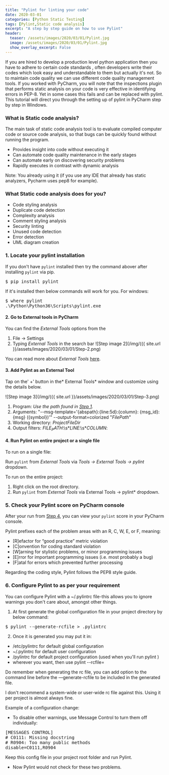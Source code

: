 ```yaml
---
title: "Pylint for linting your code"
date: 2020-03-01
categories: [Python Static Testing]
tags: [Pylint,Static code analysis]
excerpt: "A step by step guide on how to use Pylint"
header:
  teaser: /assets/images/2020/03/01/Pylint.jpg
  image: /assets/images/2020/03/01/Pylint.jpg
  show_overlay_excerpt: False
---
```

If you are hired to develop a production level python application then you have to adhere to certain code standards , often developers write their codes which look easy and understandable to them but actually it's not. So to maintain code quality we can use different code quality management tools.
If you worked with PyCharm, you will note that the inspections plugin that performs static analysis on your code is very effective in identifying errors in PEP-8. Yet in some cases this fails and can be replaced with pylint. This tutorial will direct you through the setting up of pylint in PyCharm step by step in Windows.

### What is Static code analysis?

The main task of static code analysis tool is to evaluate compiled computer code or source code analysis, so that bugs can be quickly found without running the program.

* Provides insight into code without executing it
* Can automate code quality maintenance in the early stages
* Can automate early on discovering security problems
* Rapidly executes in contrast with dynamic analysis 

Note: You already using it (if you use any IDE that already has static analyzers, Pycharm uses pep8 for example).


### What Static code analysis does for you?
* Code styling analysis
* Duplicate code detection
* Complexity analysis
* Comment styling analysis
* Security linting
* Unused code detection
* Error detection
* UML diagram creation

### 1. Locate your pylint installation

If you don't have `pylint` installed then try the command abover after installing `pylint` via pip.

<pre>
$ pip install pylint
</pre>

If it's installed then below commands will work for you.
For windows: 
<pre>
$ where pylint
.\Python\Python36\Scripts\pylint.exe
</pre> 

#### 2. Go to External tools in PyCharm

You can find the *External Tools* options from the 

1. File -> Settings
2. Typing *External Tools* in the search bar
![Step image 2](/img/({{ site.url }}/assets/images/2020/03/01/Step-2.png)

You can read more about *External Tools* [here](https://www.jetbrains.com/help/pycharm/2017.1/external-tools.html).

#### 3. Add Pylint as an External Tool

Tap on the' +' button in the* External Tools* window and customize using the details below.

![Step image 3](/img/({{ site.url }}/assets/images/2020/03/01/Step-3.png)

1. Program: *Use the path found in [Step 1](#1-locate-your-pylint-installation).*
2. Arguments: "--msg-template='{abspath}:{line:5d}:{column}: {msg_id}: {msg} ({symbol})'" --output-format=colorized "$FilePath$"
3. Working directory: $ProjectFileDir$
4. Output filters: $FILE_PATH$:\s*$LINE$\:\s*$COLUMN$:

#### 4. Run Pylint on entire project or a single file

To run on a single file:

Run `pylint` from *External Tools*  via *Tools -> External Tools -> pylint* dropdown.

To run on the entire project:

1. Right click on the root directory.
2. Run `pylint` from *External Tools*  via External Tools -> pylint* dropdown.

### 5. Check your Pylint score on PyCharm console

After your run from [Step 4](#4-run-pylint-on-entire-project-or-a-single-file), you can view your `pylint` score in your PyCharm console.

Pylint prefixes each of the problem areas with an R, C, W, E, or F, meaning:

* [R]efactor for “good practice” metric violation
* [C]onvention for coding standard violation
* [W]arning for stylistic problems, or minor programming issues
* [E]rror for important programming issues (i.e. most probably a bug)
* [F]atal for errors which prevented further processing

Regarding the coding style, Pylint follows the PEP8 style guide.

### 6. Configure Pylint to as per your requirement

You can configure Pylint with a ~/.pylintrc file-this allows you to ignore warnings you don't care about, amongst other things.

1. At first generate the global configuration file in your project directory by below command:

<pre>
$ pylint --generate-rcfile > .pylintrc
</pre> 

2. Once it is generated you may put it in:

* /etc/pylintrc for default global configuration
* ~/.pylintrc for default user configuration
* <your project>/pylintrc for default project configuration (used when you'll run pylint <your project>)
* wherever you want, then use pylint --rcfile=<Given path>

Do remember when generating the rc file, you can add option to the command line before the —generate-rcfile to be included in the generated file.

I don't recommend a system-wide or user-wide rc file against this. Using it per project is almost always fine.

Example of a configuration change:

* To disable other warnings, use Message Control to turn them off individually:

<pre>
[MESSAGES CONTROL]
# C0111: Missing docstring
# R0904: Too many public methods
disable=C0111,R0904
</pre> 

Keep this config file in your project root folder and run Pylint.
*  Now Pylint would not check for these two problems.
